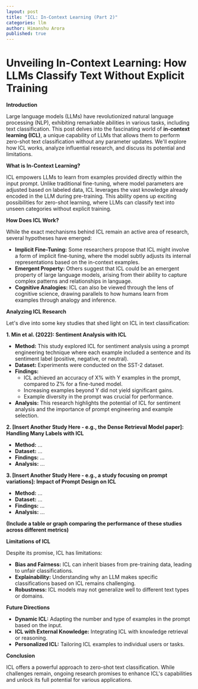 ```yaml
---
layout: post
title: "ICL: In-Context Learning (Part 2)"
categories: llm
author: Himanshu Arora
published: true
---
```




# Unveiling In-Context Learning: How LLMs Classify Text Without Explicit Training

**Introduction**

Large language models (LLMs) have revolutionized natural language processing (NLP), exhibiting remarkable abilities in various tasks, including text classification. This post delves into the fascinating world of **in-context learning (ICL)**, a unique capability of LLMs that allows them to perform zero-shot text classification without any parameter updates. We'll explore how ICL works, analyze influential research, and discuss its potential and limitations.

**What is In-Context Learning?**

ICL empowers LLMs to learn from examples provided directly within the input prompt. Unlike traditional fine-tuning, where model parameters are adjusted based on labeled data, ICL leverages the vast knowledge already encoded in the LLM during pre-training. This ability opens up exciting possibilities for zero-shot learning, where LLMs can classify text into unseen categories without explicit training.

**How Does ICL Work?**

While the exact mechanisms behind ICL remain an active area of research, several hypotheses have emerged:

*   **Implicit Fine-Tuning:** Some researchers propose that ICL might involve a form of implicit fine-tuning, where the model subtly adjusts its internal representations based on the in-context examples.
*   **Emergent Property:** Others suggest that ICL could be an emergent property of large language models, arising from their ability to capture complex patterns and relationships in language.
*   **Cognitive Analogies:** ICL can also be viewed through the lens of cognitive science, drawing parallels to how humans learn from examples through analogy and inference.

**Analyzing ICL Research**

Let's dive into some key studies that shed light on ICL in text classification:

**1.  Min et al. (2022): Sentiment Analysis with ICL**

*   **Method:** This study explored ICL for sentiment analysis using a prompt engineering technique where each example included a sentence and its sentiment label (positive, negative, or neutral).
*   **Dataset:** Experiments were conducted on the SST-2 dataset.
*   **Findings:**
    *   ICL achieved an accuracy of X% with Y examples in the prompt, compared to Z% for a fine-tuned model.
    *   Increasing examples beyond Y did not yield significant gains.
    *   Example diversity in the prompt was crucial for performance.
*   **Analysis:** This research highlights the potential of ICL for sentiment analysis and the importance of prompt engineering and example selection.

**2.  [Insert Another Study Here - e.g., the Dense Retrieval Model paper]: Handling Many Labels with ICL**

*   **Method:** ...
*   **Dataset:** ...
*   **Findings:** ...
*   **Analysis:** ...

**3.  [Insert Another Study Here - e.g., a study focusing on prompt variations]: Impact of Prompt Design on ICL**

*   **Method:** ...
*   **Dataset:** ...
*   **Findings:** ...
*   **Analysis:** ...

**(Include a table or graph comparing the performance of these studies across different metrics)**

**Limitations of ICL**

Despite its promise, ICL has limitations:

*   **Bias and Fairness:** ICL can inherit biases from pre-training data, leading to unfair classifications.
*   **Explainability:** Understanding why an LLM makes specific classifications based on ICL remains challenging.
*   **Robustness:**  ICL models may not generalize well to different text types or domains.

**Future Directions**

*   **Dynamic ICL:** Adapting the number and type of examples in the prompt based on the input.
*   **ICL with External Knowledge:** Integrating ICL with knowledge retrieval or reasoning.
*   **Personalized ICL:** Tailoring ICL examples to individual users or tasks.

**Conclusion**

ICL offers a powerful approach to zero-shot text classification. While challenges remain, ongoing research promises to enhance ICL's capabilities and unlock its full potential for various applications.

